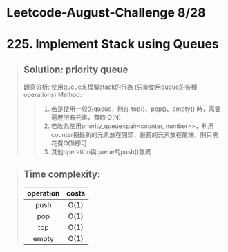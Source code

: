 # Leetcode-August-Challenge 8/28
# 225. Implement Stack using Queues
> ## Solution: priority queue
> 題意分析: 使用queue來模擬stack的行為 (只能使用queue的各種operations)
> Method:
>> 1. 若是使用一般的queue，則在 top()、pop()、empty() 時，需要遍歷所有元素，費時 O(N)  
>> 2. 若改為使用priority_queue<pair<counter, number>>，利用counter把最新的元素放在開頭，最舊的元素放在尾端，則只需花費O(1)即可  
>> 3. 其他operation與queue的push()無異

> ## Time complexity:
> | operation | costs |
> | :---: | :---: |
> | push | O(1) |
> | pop | O(1) |
> | top | O(1) |
> | empty | O(1) |
